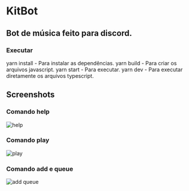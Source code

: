 # KitBot
## Bot de música feito para discord.

### Executar
yarn install - Para instalar as dependências.
yarn build - Para criar os arquivos javascript.
yarn start - Para executar.
yarn dev - Para executar diretamente os arquivos typescript.

## Screenshots
### Comando help
![help](https://user-images.githubusercontent.com/49623348/90286371-1508cb00-de4c-11ea-8b0e-85127e7ed09c.png)

### Comando play
![play](https://user-images.githubusercontent.com/49623348/90286372-1508cb00-de4c-11ea-8e8a-64d4bbcb6e13.png)

### Comando add e queue
![add queue](https://user-images.githubusercontent.com/49623348/90286369-14703480-de4c-11ea-96a0-374c88a1a99c.png)
